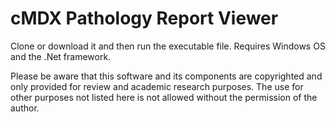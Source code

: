 # cMDX Pathology Report Viewer
Clone or download it and then run the executable file. Requires Windows OS and the .Net framework.

Please be aware that this software and its components are copyrighted and only provided for review and academic research purposes. The use for other purposes not listed here is not allowed without the permission of the author.
